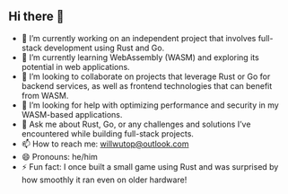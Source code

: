 ## Hi there 👋

- 🔭 I’m currently working on an independent project that involves full-stack development using Rust and Go.
- 🌱 I’m currently learning WebAssembly (WASM) and exploring its potential in web applications.
- 👯 I’m looking to collaborate on projects that leverage Rust or Go for backend services, as well as frontend technologies that can benefit from WASM.
- 🤔 I’m looking for help with optimizing performance and security in my WASM-based applications.
- 💬 Ask me about Rust, Go, or any challenges and solutions I’ve encountered while building full-stack projects.
- 📫 How to reach me: willwutop@outlook.com
- 😄 Pronouns: he/him
- ⚡ Fun fact: I once built a small game using Rust and was surprised by how smoothly it ran even on older hardware!

